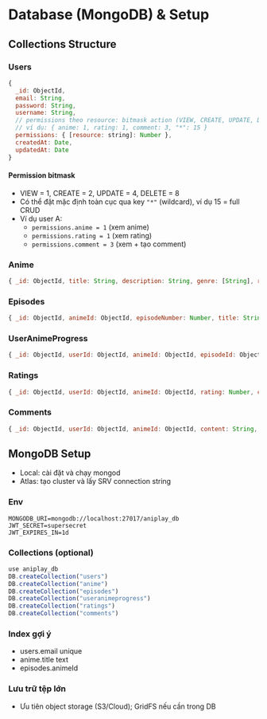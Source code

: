 # Database (MongoDB) & Setup

## Collections Structure

### Users
```javascript
{
  _id: ObjectId,
  email: String,
  password: String,
  username: String,
  // permissions theo resource: bitmask action (VIEW, CREATE, UPDATE, DELETE)
  // ví dụ: { anime: 1, rating: 1, comment: 3, "*": 15 }
  permissions: { [resource: string]: Number },
  createdAt: Date,
  updatedAt: Date
}
```

#### Permission bitmask
- VIEW = 1, CREATE = 2, UPDATE = 4, DELETE = 8
- Có thể đặt mặc định toàn cục qua key `"*"` (wildcard), ví dụ 15 = full CRUD
- Ví dụ user A:
  - `permissions.anime = 1` (xem anime)
  - `permissions.rating = 1` (xem rating)
  - `permissions.comment = 3` (xem + tạo comment)

### Anime
```javascript
{ _id: ObjectId, title: String, description: String, genre: [String], releaseDate: Date, status: String, rating: Number, posterUrl: String, trailerUrl: String, episodes: [ObjectId], createdAt: Date, updatedAt: Date }
```

### Episodes
```javascript
{ _id: ObjectId, animeId: ObjectId, episodeNumber: Number, title: String, description: String, videoUrl: String, duration: Number, releaseDate: Date, createdAt: Date, updatedAt: Date }
```

### UserAnimeProgress
```javascript
{ _id: ObjectId, userId: ObjectId, animeId: ObjectId, episodeId: ObjectId, watchedAt: Date, progressPercentage: Number, createdAt: Date, updatedAt: Date }
```

### Ratings
```javascript
{ _id: ObjectId, userId: ObjectId, animeId: ObjectId, rating: Number, createdAt: Date, updatedAt: Date }
```

### Comments
```javascript
{ _id: ObjectId, userId: ObjectId, animeId: ObjectId, content: String, createdAt: Date, updatedAt: Date }
```

## MongoDB Setup
- Local: cài đặt và chạy mongod
- Atlas: tạo cluster và lấy SRV connection string

### Env
```env
MONGODB_URI=mongodb://localhost:27017/aniplay_db
JWT_SECRET=supersecret
JWT_EXPIRES_IN=1d
```

### Collections (optional)
```javascript
use aniplay_db
DB.createCollection("users")
DB.createCollection("anime")
DB.createCollection("episodes")
DB.createCollection("useranimeprogress")
DB.createCollection("ratings")
DB.createCollection("comments")
```

### Index gợi ý
- users.email unique
- anime.title text
- episodes.animeId

### Lưu trữ tệp lớn
- Ưu tiên object storage (S3/Cloud); GridFS nếu cần trong DB
